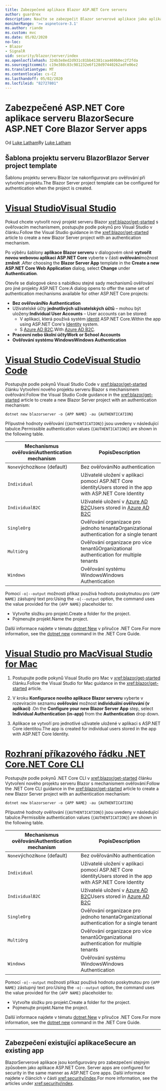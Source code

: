 ```yaml
---
title: Zabezpečené aplikace Blazor ASP.NET Core serveru
author: guardrex
description: Naučte se zabezpečit Blazor serverové aplikace jako aplikace ASP.NET Core.
monikerRange: '>= aspnetcore-3.1'
ms.author: riande
ms.custom: mvc
ms.date: 05/02/2020
no-loc:
- Blazor
- SignalR
uid: security/blazor/server/index
ms.openlocfilehash: 324b3e8ed2d931c81bb41381caa469b0ec2f2fda
ms.sourcegitcommit: c19e388c83c981232e6f128d97440262adfe06e2
ms.translationtype: MT
ms.contentlocale: cs-CZ
ms.lasthandoff: 05/02/2020
ms.locfileid: "82727801"
---
```

# <a name="secure-aspnet-core-blazor-server-apps"></a><span data-ttu-id="9922e-103">Zabezpečené ASP.NET Core aplikace serveru Blazor</span><span class="sxs-lookup"><span data-stu-id="9922e-103">Secure ASP.NET Core Blazor Server apps</span></span>

<span data-ttu-id="9922e-104">Od [Luke Latham](https://github.com/guardrex)</span><span class="sxs-lookup"><span data-stu-id="9922e-104">By [Luke Latham](https://github.com/guardrex)</span></span>

## <a name="blazor-server-project-template"></a><span data-ttu-id="9922e-105">Šablona projektu serveru Blazor</span><span class="sxs-lookup"><span data-stu-id="9922e-105">Blazor Server project template</span></span>

<span data-ttu-id="9922e-106">Šablonu projektu serveru Blazor lze nakonfigurovat pro ověřování při vytvoření projektu.</span><span class="sxs-lookup"><span data-stu-id="9922e-106">The Blazor Server project template can be configured for authentication when the project is created.</span></span>

# <a name="visual-studio"></a>[<span data-ttu-id="9922e-107">Visual Studio</span><span class="sxs-lookup"><span data-stu-id="9922e-107">Visual Studio</span></span>](#tab/visual-studio)

<span data-ttu-id="9922e-108">Pokud chcete vytvořit nový projekt serveru Blazor <xref:blazor/get-started> s ověřovacím mechanismem, postupujte podle pokynů pro Visual Studio v článku.</span><span class="sxs-lookup"><span data-stu-id="9922e-108">Follow the Visual Studio guidance in the <xref:blazor/get-started> article to create a new Blazor Server project with an authentication mechanism.</span></span>

<span data-ttu-id="9922e-109">Po výběru šablony **aplikace Blazor serveru** v dialogovém okně **vytvořit novou webovou aplikaci ASP.NET Core** vyberte v části **ověřování**možnost **změnit** .</span><span class="sxs-lookup"><span data-stu-id="9922e-109">After choosing the **Blazor Server App** template in the **Create a new ASP.NET Core Web Application** dialog, select **Change** under **Authentication**.</span></span>

<span data-ttu-id="9922e-110">Otevře se dialogové okno s nabídkou stejné sady mechanismů ověřování pro jiné projekty ASP.NET Core:</span><span class="sxs-lookup"><span data-stu-id="9922e-110">A dialog opens to offer the same set of authentication mechanisms available for other ASP.NET Core projects:</span></span>

* <span data-ttu-id="9922e-111">**Bez ověřování**</span><span class="sxs-lookup"><span data-stu-id="9922e-111">**No Authentication**</span></span>
* <span data-ttu-id="9922e-112">Uživatelské účty **jednotlivých uživatelských účtů** &ndash; mohou být uloženy:</span><span class="sxs-lookup"><span data-stu-id="9922e-112">**Individual User Accounts** &ndash; User accounts can be stored:</span></span>
  * <span data-ttu-id="9922e-113">V aplikaci, která používá systém [identit](xref:security/authentication/identity) ASP.NET Core.</span><span class="sxs-lookup"><span data-stu-id="9922e-113">Within the app using ASP.NET Core's [Identity](xref:security/authentication/identity) system.</span></span>
  * <span data-ttu-id="9922e-114">S [Azure AD B2C](xref:security/authentication/azure-ad-b2c).</span><span class="sxs-lookup"><span data-stu-id="9922e-114">With [Azure AD B2C](xref:security/authentication/azure-ad-b2c).</span></span>
* <span data-ttu-id="9922e-115">**Pracovní nebo školní účty**</span><span class="sxs-lookup"><span data-stu-id="9922e-115">**Work or School Accounts**</span></span>
* <span data-ttu-id="9922e-116">**Ověřování systému Windows**</span><span class="sxs-lookup"><span data-stu-id="9922e-116">**Windows Authentication**</span></span>

# <a name="visual-studio-code"></a>[<span data-ttu-id="9922e-117">Visual Studio Code</span><span class="sxs-lookup"><span data-stu-id="9922e-117">Visual Studio Code</span></span>](#tab/visual-studio-code)

<span data-ttu-id="9922e-118">Postupujte podle pokynů Visual Studio Code v <xref:blazor/get-started> článku Vytvoření nového projektu serveru Blazor s mechanismem ověřování:</span><span class="sxs-lookup"><span data-stu-id="9922e-118">Follow the Visual Studio Code guidance in the <xref:blazor/get-started> article to create a new Blazor Server project with an authentication mechanism:</span></span>

```dotnetcli
dotnet new blazorserver -o {APP NAME} -au {AUTHENTICATION}
```

<span data-ttu-id="9922e-119">Přípustné hodnoty ověřování (`{AUTHENTICATION}`) jsou uvedeny v následující tabulce.</span><span class="sxs-lookup"><span data-stu-id="9922e-119">Permissible authentication values (`{AUTHENTICATION}`) are shown in the following table.</span></span>

| <span data-ttu-id="9922e-120">Mechanismus ověřování</span><span class="sxs-lookup"><span data-stu-id="9922e-120">Authentication mechanism</span></span> | <span data-ttu-id="9922e-121">Popis</span><span class="sxs-lookup"><span data-stu-id="9922e-121">Description</span></span> |
| ------------------------ | ----------- |
| <span data-ttu-id="9922e-122">`None`výchozí</span><span class="sxs-lookup"><span data-stu-id="9922e-122">`None` (default)</span></span>         | <span data-ttu-id="9922e-123">Bez ověřování</span><span class="sxs-lookup"><span data-stu-id="9922e-123">No authentication</span></span> |
| `Individual`             | <span data-ttu-id="9922e-124">Uživatelé uložení v aplikaci pomocí ASP.NET Core identity</span><span class="sxs-lookup"><span data-stu-id="9922e-124">Users stored in the app with ASP.NET Core Identity</span></span> |
| `IndividualB2C`          | <span data-ttu-id="9922e-125">Uživatelé uložení v [Azure AD B2C](xref:security/authentication/azure-ad-b2c)</span><span class="sxs-lookup"><span data-stu-id="9922e-125">Users stored in [Azure AD B2C](xref:security/authentication/azure-ad-b2c)</span></span> |
| `SingleOrg`              | <span data-ttu-id="9922e-126">Ověřování organizace pro jednoho tenanta</span><span class="sxs-lookup"><span data-stu-id="9922e-126">Organizational authentication for a single tenant</span></span> |
| `MultiOrg`               | <span data-ttu-id="9922e-127">Ověřování organizace pro více tenantů</span><span class="sxs-lookup"><span data-stu-id="9922e-127">Organizational authentication for multiple tenants</span></span> |
| `Windows`                | <span data-ttu-id="9922e-128">Ověřování systému Windows</span><span class="sxs-lookup"><span data-stu-id="9922e-128">Windows Authentication</span></span> |

<span data-ttu-id="9922e-129">Pomocí `-o|--output` možnosti příkaz používá hodnotu poskytnutou pro `{APP NAME}` zástupný text pro:</span><span class="sxs-lookup"><span data-stu-id="9922e-129">Using the `-o|--output` option, the command uses the value provided for the `{APP NAME}` placeholder to:</span></span>

* <span data-ttu-id="9922e-130">Vytvořte složku pro projekt.</span><span class="sxs-lookup"><span data-stu-id="9922e-130">Create a folder for the project.</span></span>
* <span data-ttu-id="9922e-131">Pojmenujte projekt.</span><span class="sxs-lookup"><span data-stu-id="9922e-131">Name the project.</span></span>

<span data-ttu-id="9922e-132">Další informace najdete v tématu [dotnet New](/dotnet/core/tools/dotnet-new) v příručce .NET Core.</span><span class="sxs-lookup"><span data-stu-id="9922e-132">For more information, see the [dotnet new](/dotnet/core/tools/dotnet-new) command in the .NET Core Guide.</span></span>

# <a name="visual-studio-for-mac"></a>[<span data-ttu-id="9922e-133">Visual Studio pro Mac</span><span class="sxs-lookup"><span data-stu-id="9922e-133">Visual Studio for Mac</span></span>](#tab/visual-studio-mac)

1. <span data-ttu-id="9922e-134">Postupujte podle pokynů Visual Studio pro Mac v <xref:blazor/get-started> článku.</span><span class="sxs-lookup"><span data-stu-id="9922e-134">Follow the Visual Studio for Mac guidance in the <xref:blazor/get-started> article.</span></span>

1. <span data-ttu-id="9922e-135">V kroku **Konfigurace nového aplikace Blazor serveru** vyberte v rozevíracím seznamu **ověřování** možnost **individuální ověřování (v aplikaci)** .</span><span class="sxs-lookup"><span data-stu-id="9922e-135">On the **Configure your new Blazor Server App** step, select **Individual Authentication (in-app)** from the **Authentication** drop down.</span></span>

1. <span data-ttu-id="9922e-136">Aplikace se vytvoří pro jednotlivé uživatele uložené v aplikaci s ASP.NET Core identitou.</span><span class="sxs-lookup"><span data-stu-id="9922e-136">The app is created for individual users stored in the app with ASP.NET Core Identity.</span></span>

# <a name="net-core-cli"></a>[<span data-ttu-id="9922e-137">Rozhraní příkazového řádku .NET Core</span><span class="sxs-lookup"><span data-stu-id="9922e-137">.NET Core CLI</span></span>](#tab/netcore-cli/)

<span data-ttu-id="9922e-138">Postupujte podle pokynů .NET Core CLI v <xref:blazor/get-started> článku Vytvoření nového projektu serveru Blazor s mechanismem ověřování:</span><span class="sxs-lookup"><span data-stu-id="9922e-138">Follow the .NET Core CLI guidance in the <xref:blazor/get-started> article to create a new Blazor Server project with an authentication mechanism:</span></span>

```dotnetcli
dotnet new blazorserver -o {APP NAME} -au {AUTHENTICATION}
```

<span data-ttu-id="9922e-139">Přípustné hodnoty ověřování (`{AUTHENTICATION}`) jsou uvedeny v následující tabulce.</span><span class="sxs-lookup"><span data-stu-id="9922e-139">Permissible authentication values (`{AUTHENTICATION}`) are shown in the following table.</span></span>

| <span data-ttu-id="9922e-140">Mechanismus ověřování</span><span class="sxs-lookup"><span data-stu-id="9922e-140">Authentication mechanism</span></span> | <span data-ttu-id="9922e-141">Popis</span><span class="sxs-lookup"><span data-stu-id="9922e-141">Description</span></span> |
| ------------------------ | ----------- |
| <span data-ttu-id="9922e-142">`None`výchozí</span><span class="sxs-lookup"><span data-stu-id="9922e-142">`None` (default)</span></span>         | <span data-ttu-id="9922e-143">Bez ověřování</span><span class="sxs-lookup"><span data-stu-id="9922e-143">No authentication</span></span> |
| `Individual`             | <span data-ttu-id="9922e-144">Uživatelé uložení v aplikaci pomocí ASP.NET Core identity</span><span class="sxs-lookup"><span data-stu-id="9922e-144">Users stored in the app with ASP.NET Core Identity</span></span> |
| `IndividualB2C`          | <span data-ttu-id="9922e-145">Uživatelé uložení v [Azure AD B2C](xref:security/authentication/azure-ad-b2c)</span><span class="sxs-lookup"><span data-stu-id="9922e-145">Users stored in [Azure AD B2C](xref:security/authentication/azure-ad-b2c)</span></span> |
| `SingleOrg`              | <span data-ttu-id="9922e-146">Ověřování organizace pro jednoho tenanta</span><span class="sxs-lookup"><span data-stu-id="9922e-146">Organizational authentication for a single tenant</span></span> |
| `MultiOrg`               | <span data-ttu-id="9922e-147">Ověřování organizace pro více tenantů</span><span class="sxs-lookup"><span data-stu-id="9922e-147">Organizational authentication for multiple tenants</span></span> |
| `Windows`                | <span data-ttu-id="9922e-148">Ověřování systému Windows</span><span class="sxs-lookup"><span data-stu-id="9922e-148">Windows Authentication</span></span> |

<span data-ttu-id="9922e-149">Pomocí `-o|--output` možnosti příkaz používá hodnotu poskytnutou pro `{APP NAME}` zástupný text pro:</span><span class="sxs-lookup"><span data-stu-id="9922e-149">Using the `-o|--output` option, the command uses the value provided for the `{APP NAME}` placeholder to:</span></span>

* <span data-ttu-id="9922e-150">Vytvořte složku pro projekt.</span><span class="sxs-lookup"><span data-stu-id="9922e-150">Create a folder for the project.</span></span>
* <span data-ttu-id="9922e-151">Pojmenujte projekt.</span><span class="sxs-lookup"><span data-stu-id="9922e-151">Name the project.</span></span>

<span data-ttu-id="9922e-152">Další informace najdete v tématu [dotnet New](/dotnet/core/tools/dotnet-new) v příručce .NET Core.</span><span class="sxs-lookup"><span data-stu-id="9922e-152">For more information, see the [dotnet new](/dotnet/core/tools/dotnet-new) command in the .NET Core Guide.</span></span>

---

## <a name="secure-an-existing-app"></a><span data-ttu-id="9922e-153">Zabezpečení existující aplikace</span><span class="sxs-lookup"><span data-stu-id="9922e-153">Secure an existing app</span></span>

Blazor<span data-ttu-id="9922e-154">Serverové aplikace jsou konfigurovány pro zabezpečení stejným způsobem jako aplikace ASP.NET Core.</span><span class="sxs-lookup"><span data-stu-id="9922e-154"> Server apps are configured for security in the same manner as ASP.NET Core apps.</span></span> <span data-ttu-id="9922e-155">Další informace najdete v článcích v části <xref:security/index>.</span><span class="sxs-lookup"><span data-stu-id="9922e-155">For more information, see the articles under <xref:security/index>.</span></span>
